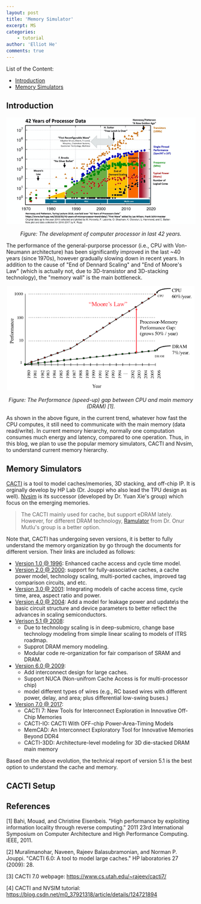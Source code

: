 ```yaml
---
layout: post
title: 'Memory Simulator'
excerpt: MS
categories:
    - tutorial
author: 'Elliot He'
comments: true
---  
```

  
  
  
  
List of the Content:
- [Introduction](##Introduction )
- [Memory Simulators](##Memory_Simulators )
  
  
  
##  <a name="Introduction"></a> Introduction
  
<p align="center">
<img src="../images/blog/42-years-of-microprocessor-trend-data.png" alt="drawing" width="700"/>
</p>
<p align="center">
    <em>Figure: The development of computer processor in last 42 years.</em>
</p>
  
The performance of the general-purporse processor (i.e., CPU with Von-Neumann architecture) has been significantly improved in the last ~40 years (since 1970s), however gradually slowing down in recent years. In addition to the cause of "End of Dennard Scaling" and "End of Moore's Law" (which is actually not, due to 3D-transistor and 3D-stacking technology), the "memory wall" is the main bottleneck. 
  
<p align="center">
<img src="../images/blog/Memory-Access-vs-CPU-Speed.png" alt="drawing" width="500"/>
</p>
<p align="center">
    <em>Figure: The Performance (speed-up) gap between CPU and main memory (DRAM) [1].</em>
</p>
  
As shown in the above figure, in the current trend, whatever how fast the CPU computes, it still need to communicate with the main memory (data read/write). In current memory hierarchy, normally one computation consumes much energy and latency, compared to one operation. Thus, in this blog, we plan to use the popular memory simulators, CACTI and Nvsim, to understand current memory hierarchy.
  
##  <a name="Memory Simulators"></a> Memory Simulators
  
  
[CACTI](https://github.com/HewlettPackard/cacti ) is a tool to model caches/memories, 3D stacking, and off-chip IP. It is orginally develop by HP Lab (Dr. Jouppi who also lead the TPU design as well). [Nvsim](https://github.com/SEAL-UCSB/NVSim ) is its successor (developed by Dr. Yuan Xie's group) which focus on the emerging memories.
  
> The CACTI mainly used for cache, but support eDRAM lately. However, for different DRAM technology, [Ramulator](https://github.com/CMU-SAFARI/ramulator ) from Dr. Onur Mutlu's group is a better option.
  
Note that, CACTI has undergoing seven versions, it is better to fully understand the memory organization by go through the documents for different version. Their links are included as follows:
- [Version 1.0 @ 1996](https://ieeexplore.ieee.org/stamp/stamp.jsp?tp=&arnumber=509850 ): Enhanced cache access and cycle time model.
- [Version 2.0 @ 2000](https://arch.cs.utah.edu/cacti/cacti2.pdf ): support for fully-associative caches, a cache power model, technology scaling, multi-ported caches, improved tag comparison circuits, and etc.
- [Version 3.0 @ 2001](https://www.hpl.hp.com/research/cacti/cacti3.pdf ): Integrating models of cache access time, cycle time, area, aspect ratio and power.  
- [Version 4.0 @ 2004](https://citeseerx.ist.psu.edu/viewdoc/download?doi=10.1.1.124.5177&rep=rep1&type=pdf ): Add a model for leakage power and update\s the basic circuit structure and device parameters to better reflect the advances in scaling semiconductors.
- [Verison 5.1 @ 2008](https://citeseerx.ist.psu.edu/viewdoc/download?doi=10.1.1.408.4036&rep=rep1&type=pdf ): 
    - Due to technology scaling is in deep-submicro, change base technology modeling from simple linear scaling to models of ITRS roadmap. 
    - Supprot DRAM memory modeling.
    - Modular code re-organization for fair comparison of SRAM and DRAM. 
- [Version 6.0 @ 2009](https://www.hpl.hp.com/techreports/2009/HPL-2009-85.pdf ):
    - Add interconnect design for large caches. 
    - Support NUCA (Non-unifrom Cache Access is for multi-processor chip) 
    - model different types of wires (e.g., RC based wires with different power, delay, and area; plus differential low-swing buses.)
- [Version 7.0 @ 2017](https://dl.acm.org/doi/abs/10.1145/3085572 ): 
    - CACTI 7: New Tools for Interconnect Exploration in Innovative Off-Chip Memories
    - CACTI-IO: CACTI With OFF-chip Power-Area-Timing Models
    - MemCAD: An Interconnect Exploratory Tool for Innovative Memories Beyond DDR4
    - CACTI-3DD: Architecture-level modeling for 3D die-stacked DRAM main memory
  
Based on the above evolution, the technical report of version 5.1 is the best option to understand the cache and memory.
  
  
  
##  <a name="CACTI Setuo"></a> CACTI Setup
  
  
  
  
References
----------
[1] Bahi, Mouad, and Christine Eisenbeis. "High performance by exploiting information locality through reverse computing." 2011 23rd International Symposium on Computer Architecture and High Performance Computing. IEEE, 2011.
  
[2] Muralimanohar, Naveen, Rajeev Balasubramonian, and Norman P. Jouppi. "CACTI 6.0: A tool to model large caches." HP laboratories 27 (2009): 28.
  
[3] CACTI 7.0 webpage: https://www.cs.utah.edu/~rajeev/cacti7/
  
[4] CACTI and NVSIM tutorial: https://blog.csdn.net/m0_37921318/article/details/124721894
  